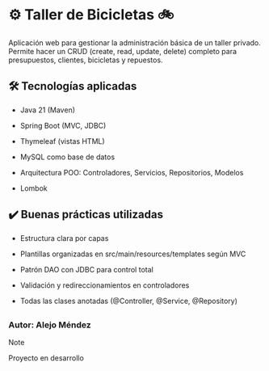 # ⚙️ **Taller de Bicicletas** 🚲
Aplicación web para gestionar la administración básica de un taller privado. 
Permite hacer un CRUD (create, read, update, delete) completo para presupuestos, clientes, bicicletas y repuestos.

## 🛠️ Tecnologías aplicadas
- Java 21 (Maven)

* Spring Boot (MVC, JDBC)

+ Thymeleaf (vistas HTML) 

+ MySQL como base de datos

+ Arquitectura POO: Controladores, Servicios, Repositorios, Modelos

+ Lombok

## ✔️ Buenas prácticas utilizadas
- Estructura clara por capas

* Plantillas organizadas en src/main/resources/templates según MVC 

+ Patrón DAO con JDBC para control total

+ Validación y redireccionamientos en controladores

+ Todas las clases anotadas (@Controller, @Service, @Repository)
##

### Autor: Alejo Méndez

> [!NOTE]
> Proyecto en desarrollo



